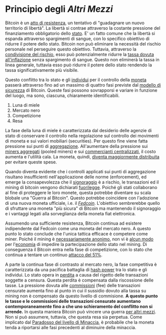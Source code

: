 # Principio degli _Altri Mezzi_



Bitcoin è un [atto di resistenza](), un tentativo di "guadagnare un nuovo territorio di libertà". La libertà si contrae attraverso la costante pressione del finanziamento obbligatorio dello [stato](). E' un fatto comune che la libertà si espanda attraverso spargimenti di sangue, con lo specifico obiettivo di ridurre il potere dello stato. Bitcoin non può eliminare la necessità del rischio personale nel perseguire questo obiettivo. Tuttavia, attraverso la [condivisione del rischio](), esso può potenzialmente ridurre la [tassa dovuta all'inflazione]() senza spargimento di sangue. Questo non eliminerà la tassa in linea generale, tuttavia esso può ridurre il potere dello stato rendendo la tassa significativamente più visibile.

Questo conflitto tra lo stato e gli [individui]() per il controllo della [moneta]() passerà attraverso fino ad un massimo di  quattro fasi previste dal [modello di sicurezza]() di Bitcoin. Queste fasi possono sovrapporsi e variare in funzione del luogo, ma sono, ciascuna, chiaramente identificabili.

1. Luna di miele
2. Mercato nero
3. Competizione
4. Resa

La fase della luna di miele è caratterizzata dal desiderio delle agenzie di stato di conservare il controllo nella regolazione sul controllo dei movimenti di moneta e sui valori mobiliari (securities). Per questo fine viene fatta pressione sui punti di [aggregazione]().  All'aumentare della pressione sui [miners aggregati]() (pooled miners) e sui [commercianti centralizzati](), il costo aumenta e l'utilità cala. La moneta, quindi, [diventa maggiormente distribuita]() per evitare queste spese.

Quando diventa evidente che i controlli applicati sui punti di aggregazione risultano insufficienti nell'applicazione delle norme (enforcement), ed emerge la consapevolezza che il [signoraggio]() è a rischio, le transazioni ed il mining di bitcoin vengono dichiarati [fuorilegge](). Poiché gli stati collaborano al fine di proteggere le loro monete, questa potrebbe diventare su scala blobale una "Guerra al Bitcoin". Questo potrebbe coincidere con l'adozione di una nuova moneta ufficiale, i.e. il [_Fedcoin_]().  L'obiettivo sembrerebbe quello di sfruttare una moneta "più sicura" di Bitcoin ma mantenendo il signoraggio e i vantaggi legati alla sorveglianza della moneta fiat elettronica.

Assumendo una sufficiente resistenza, Bitcoin continua ad esistere indipendente dal Fedcoin come una moneta del mercato nero. A questo punto lo stato conclude che l'unica tattica efficace è competere come miner. Poiché il mining è [necessariamente anonimo](), non vi è [alcun modo]() per l'[economia]() di impedire la partecipazione dello stato nel mining. Di conseguenza il Bitcoin entra nella fase di competizione, con lo stato che continua a tentare un continuo [attacco del 51%]().

A parte la continua fase di contrasto al mercato nero, la fase competitiva è caratterizzata da una pacifica battaglia di [hash power]() tra lo stato e gli individui. Lo stato opera in [perdita]() a causa del rigetto delle transazioni soggette a censura. Questa perdita è compensata dalla riscossione delle tasse. La pressione dovuta alle [commissioni]() (fee) delle transazioni censurate aumenta fino al punto in cui il sussidio dovuto alla tassa su mining non è compensato da questo livello di commisione. **A questo punto le tasse e le commissioni delle transazioni censurate aumentano contemporaneamente fino a che uno schieramento del conflitto non si arrende.** In questa maniera Bitcoin può vincere una guerra [per altri mezzi](). Non si può assumere, tuttavia, che questa resa sia perpetua. Come implicato dal [Paradosso del livello di Minaccia](), è probabile che la moneta tenda a riportarsi alle fasi precedenti al diminuire della minaccia.

